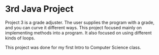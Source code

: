 # 3rd Java Project

Project 3 is a grade adjuster.  The user supplies the program with a grade, and you can curve it different ways. 
This project focused mainly on implementing methods into a program.  It also focused on using different kinds of loops.

This project was done for my first Intro to Computer Science class. 
